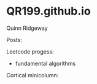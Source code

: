 # QR199.github.io
Quinn Ridgeway

Posts:

Leetcode progess:
  - fundamental algorithms

Cortical minicolumn:
